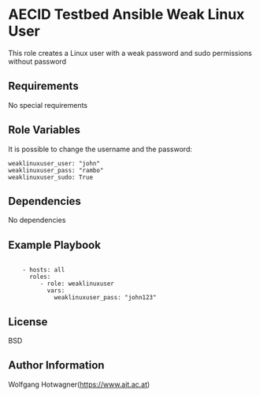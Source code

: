 AECID Testbed Ansible Weak Linux User
=====================================

This role creates a Linux user with a weak password
and sudo permissions without password


Requirements
------------

No special requirements

Role Variables
--------------

It is possible to change the username and the password:

```
weaklinuxuser_user: "john"
weaklinuxuser_pass: "rambo"
weaklinuxuser_sudo: True
```

Dependencies
------------

No dependencies

Example Playbook
----------------

```

    - hosts: all
      roles:
         - role: weaklinuxuser
           vars:
             weaklinuxuser_pass: "john123"
```

License
-------

BSD

Author Information
------------------

Wolfgang Hotwagner(https://www.ait.ac.at)

